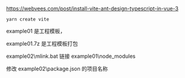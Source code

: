 
https://webvees.com/post/install-vite-ant-design-typescript-in-vue-3

```
yarn create vite 
```



example01 是工程模板，

example01.7z 是工程模板打包

example02\mlink.bat 链接 example01\node_modules

修改 example02\package.json 的项目名称